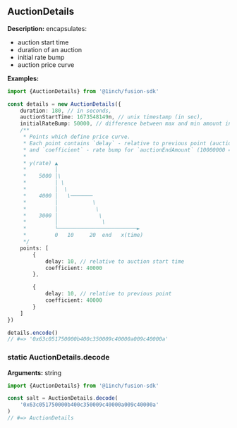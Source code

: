 ## AuctionDetails

**Description:** encapsulates:

-   auction start time
-   duration of an auction
-   initial rate bump
-   auction price curve

**Examples:**

```typescript
import {AuctionDetails} from '@1inch/fusion-sdk'

const details = new AuctionDetails({
    duration: 180, // in seconds,
    auctionStartTime: 1673548149n, // unix timestamp (in sec),
    initialRateBump: 50000, // difference between max and min amount in percents, 10000000 = 100%
    /**
     * Points which define price curve. 
     * Each point contains `delay` - relative to previous point (auction start for first) 
     * and `coefficient` - rate bump for `auctionEndAmount` (10000000 = 100%)
     *
     * y(rate) ▲
     *         │
     *    5000 │\
     *         │ \
     *         │  \
     *    4000 │   \───────
     *         │           \
     *         │            \
     *    3000 │             \
     *         │              \
     *         └─────────────────────────►
     *         0   10     20  end   x(time)
     */
    points: [
        {
            delay: 10, // relative to auction start time
            coefficient: 40000
        },

        {
            delay: 10, // relative to previous point
            coefficient: 40000
        }
    ]
})

details.encode()
// #=> '0x63c051750000b400c350009c40000a009c40000a'
```
### static AuctionDetails.decode

**Arguments:** string

```typescript
import {AuctionDetails} from '@1inch/fusion-sdk'

const salt = AuctionDetails.decode(
    '0x63c051750000b400c350009c40000a009c40000a'
)
// #=> AuctionDetails
```





